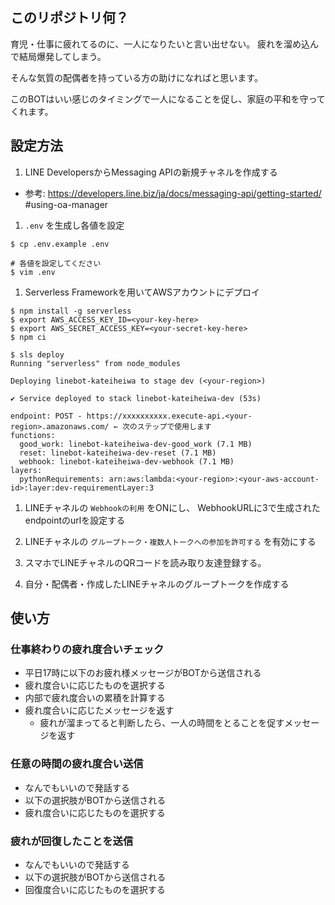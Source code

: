 ## このリポジトリ何？
育児・仕事に疲れてるのに、一人になりたいと言い出せない。
疲れを溜め込んで結局爆発してしまう。

そんな気質の配偶者を持っている方の助けになればと思います。

このBOTはいい感じのタイミングで一人になることを促し、家庭の平和を守ってくれます。

## 設定方法
1. LINE DevelopersからMessaging APIの新規チャネルを作成する
  - 参考: https://developers.line.biz/ja/docs/messaging-api/getting-started/  #using-oa-manager

1. `.env` を生成し各値を設定
```:bash
$ cp .env.example .env

# 各値を設定してください
$ vim .env
```

1. Serverless Frameworkを用いてAWSアカウントにデプロイ

```
$ npm install -g serverless
$ export AWS_ACCESS_KEY_ID=<your-key-here>
$ export AWS_SECRET_ACCESS_KEY=<your-secret-key-here>
$ npm ci

$ sls deploy
Running "serverless" from node_modules

Deploying linebot-kateiheiwa to stage dev (<your-region>)

✔ Service deployed to stack linebot-kateiheiwa-dev (53s)

endpoint: POST - https://xxxxxxxxxx.execute-api.<your-region>.amazonaws.com/ ← 次のステップで使用します
functions:
  good_work: linebot-kateiheiwa-dev-good_work (7.1 MB)
  reset: linebot-kateiheiwa-dev-reset (7.1 MB)
  webhook: linebot-kateiheiwa-dev-webhook (7.1 MB)
layers:
  pythonRequirements: arn:aws:lambda:<your-region>:<your-aws-account-id>:layer:dev-requirementLayer:3
```

1. LINEチャネルの `Webhookの利用` をONにし、 WebhookURLに3で生成されたendpointのurlを設定する

1. LINEチャネルの `グループトーク・複数人トークへの参加を許可する` を有効にする

1. スマホでLINEチャネルのQRコードを読み取り友達登録する。

1. 自分・配偶者・作成したLINEチャネルのグループトークを作成する

## 使い方
### 仕事終わりの疲れ度合いチェック
- 平日17時に以下のお疲れ様メッセージがBOTから送信される
- 疲れ度合いに応じたものを選択する
- 内部で疲れ度合いの累積を計算する
- 疲れ度合いに応じたメッセージを返す
  - 疲れが溜まってると判断したら、一人の時間をとることを促すメッセージを返す

### 任意の時間の疲れ度合い送信
- なんでもいいので発話する
- 以下の選択肢がBOTから送信される
- 疲れ度合いに応じたものを選択する

### 疲れが回復したことを送信
- なんでもいいので発話する
- 以下の選択肢がBOTから送信される
- 回復度合いに応じたものを選択する
